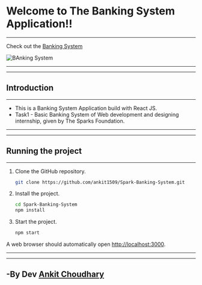 # Welcome to The Banking System Application!!
***

Check out the [Banking System](https://ankit1509.github.io/Spark-Banking-System)

![BAnking System](https://user-images.githubusercontent.com/60814508/128676374-df4da776-7d79-4651-900b-d4fc0f696bcd.png)


***
***
## Introduction
***

  - This is a Banking System Application build with React JS.
  - Task1 - Basic Banking System of Web development and designing internship, given by The Sparks Foundation.

***
***


## Running the project
***

1. Clone the GitHub repository.

    ```bash
    git clone https://github.com/ankit1509/Spark-Banking-System.git
    ```

2. Install the project.

    ```bash
    cd Spark-Banking-System
    npm install
    ```

3. Start the project. 

    ```bash
    npm start
    ```

A web browser should automatically open [http://localhost:3000](http://localhost:3000).

***
***

## -By Dev [Ankit Choudhary](https://github.com/ankit1509)
